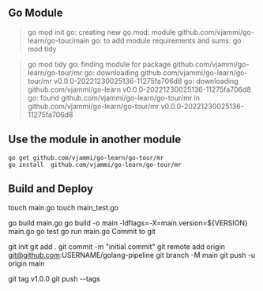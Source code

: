 ## Go Module
> go mod init
    go: creating new go.mod: module github.com/vjammi/go-learn/go-tour/main
    go: to add module requirements and sums:
    go mod tidy

> go mod tidy
    go: finding module for package github.com/vjammi/go-learn/go-tour/mr
    go: downloading github.com/vjammi/go-learn/go-tour/mr v0.0.0-20221230025136-11275fa706d8
    go: downloading github.com/vjammi/go-learn v0.0.0-20221230025136-11275fa706d8
    go: found github.com/vjammi/go-learn/go-tour/mr in github.com/vjammi/go-learn/go-tour/mr v0.0.0-20221230025136-11275fa706d8

## Use the module in another module  
    go get github.com/vjammi/go-learn/go-tour/mr
    go install  github.com/vjammi/go-learn/go-tour/mr

## Build and Deploy
touch main.go
touch main_test.go

go build main.go
go build -o main -ldflags=-X=main.version=${VERSION} main.go
go test
go run main.go
Commit to git

git init
git add .
git commit -m "initial commit"
git remote add origin git@github.com:USERNAME/golang-pipeline
git branch -M main
git push -u origin main

git tag v1.0.0
git push --tags